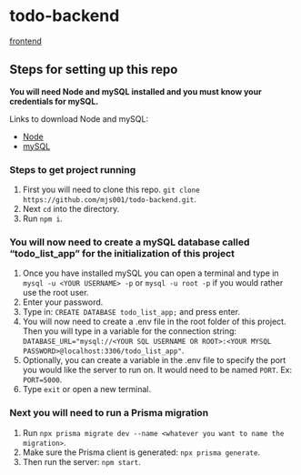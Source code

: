 # todo-backend

[frontend](https://github.com/mjs001/todo-frontend)

## Steps for setting up this repo

**You will need Node and mySQL installed and you must know your credentials for mySQL.**

Links to download Node and mySQL:

- [Node](https://nodejs.org/en/download/prebuilt-installer)
- [mySQL](https://dev.mysql.com/downloads/installer/)

### Steps to get project running

1. First you will need to clone this repo. `git clone https://github.com/mjs001/todo-backend.git`.
2. Next `cd` into the directory.
3. Run `npm i`.

### You will now need to create a mySQL database called “todo_list_app” for the initialization of this project

1. Once you have installed mySQL you can open a terminal and type in `mysql -u <YOUR USERNAME> -p` or `mysql -u root -p` if you would rather use the root user.
2. Enter your password.
3. Type in: `CREATE DATABASE todo_list_app;` and press enter.
4. You will now need to create a .env file in the root folder of this project. Then you will type in a variable for the connection string: `DATABASE_URL="mysql://<YOUR SQL USERNAME OR ROOT>:<YOUR MYSQL PASSWORD>@localhost:3306/todo_list_app"`.
5. Optionally, you can create a variable in the .env file to specify the port you would like the server to run on. It would need to be named `PORT`. Ex: `PORT=5000`.
6. Type `exit` or open a new terminal.

### Next you will need to run a Prisma migration

1. Run `npx prisma migrate dev --name <whatever you want to name the migration>`.
2. Make sure the Prisma client is generated: `npx prisma generate`.
3. Then run the server: `npm start`.
